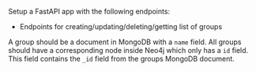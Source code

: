 Setup a FastAPI app with the following endpoints:

- Endpoints for creating/updating/deleting/getting list of groups


A group should be a document in MongoDB with a `name` field. All groups should have a corresponding node inside Neo4j which only has a `id` field. This field contains the `_id` field from the groups MongoDB document.
